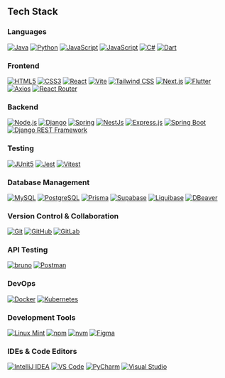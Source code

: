 ## Tech Stack

### Languages

[![Java](https://img.shields.io/badge/Java-F89917?style=for-the-badge&logo=openjdk)](https://www.java.com/en/)
[![Python](https://img.shields.io/badge/python-3776AB?style=for-the-badge&logo=python&logoColor=white)](https://www.python.org/)
[![JavaScript](https://img.shields.io/badge/JavaScript-F7DF1E?style=for-the-badge&logo=javascript&logoColor=white)]()
[![JavaScript](https://img.shields.io/badge/TypeScript-3178C6?style=for-the-badge&logo=typescript&logoColor=white)](https://www.typescriptlang.org/)
[![C#](https://img.shields.io/badge/C%23-512BD4?style=for-the-badge&logo=c&logoColor=white)](https://dotnet.microsoft.com/en-us/languages/csharp)
[![Dart](https://img.shields.io/badge/Dart-0175C2?style=for-the-badge&logo=dart&logoColor=white)](https://dart.dev/)

### Frontend

[![HTML5](https://img.shields.io/badge/HTML5-E34F26?style=for-the-badge&logo=html5&logoColor=white)]()
[![CSS3](https://img.shields.io/badge/CSS3-1572B6?style=for-the-badge&logo=css3&logoColor=white)]()
[![React](https://img.shields.io/badge/React-61DAFB?style=for-the-badge&logo=react&logoColor=white)](https://react.dev/)
[![Vite](https://img.shields.io/badge/Vite-646CFF?style=for-the-badge&logo=vite&logoColor=white)](https://vitejs.dev/)
[![Tailwind CSS](https://img.shields.io/badge/Tailwind_CSS-06B6D4?style=for-the-badge&logo=tailwindcss&logoColor=white)](https://tailwindcss.com/)
[![Next.js](https://img.shields.io/badge/Next.js-000000?style=for-the-badge&logo=nextdotjs&logoColor=white)](https://nextjs.org/)
[![Flutter](https://img.shields.io/badge/flutter-02569B?style=for-the-badge&logo=flutter&logoColor=white)](https://flutter.dev/)
[![Axios](https://img.shields.io/badge/axios-5A29E4?style=for-the-badge&logo=axios&logoColor=white)](https://axios-http.com/docs/intro)
[![React Router](https://img.shields.io/badge/react_router-CA4245?style=for-the-badge&logo=reactrouter&logoColor=white)](https://reactrouter.com/en/main)

### Backend

[![Node.js](https://img.shields.io/badge/Node.js-339933?style=for-the-badge&logo=nodedotjs&logoColor=white)](https://nodejs.org/en)
[![Django](https://img.shields.io/badge/Django-092E20?style=for-the-badge&logo=django&logoColor=white)](https://www.djangoproject.com/)
[![Spring](https://img.shields.io/badge/spring-6DB33F?style=for-the-badge&logo=spring&logoColor=white)](https://spring.io/)
[![NestJs](https://img.shields.io/badge/nestjs-E0234E?style=for-the-badge&logo=nestjs&logoColor=white)](https://nestjs.com/)
[![Express.js](https://img.shields.io/badge/express-000000?style=for-the-badge&logo=express&logoColor=white)](https://expressjs.com/)
[![Spring Boot](https://img.shields.io/badge/springboot-6DB33F?style=for-the-badge&logo=springboot&logoColor=white)](https://spring.io/projects/spring-boot)
[![Django REST Framework](https://img.shields.io/badge/Django-REST_Framework-7f2d2d?style=for-the-badge&logo=django&logoColor=white)](https://www.django-rest-framework.org/)

### Testing

[![JUnit5](https://img.shields.io/badge/junit5-25A162?style=for-the-badge&logo=junit5&logoColor=white)](https://junit.org/junit5/)
[![Jest](https://img.shields.io/badge/jest-C21325?style=for-the-badge&logo=jest&logoColor=white)](https://jestjs.io/)
[![Vitest](https://img.shields.io/badge/vitest-6E9F18?style=for-the-badge&logo=vitest&logoColor=white)](https://vitest.dev/)

### Database Management

[![MySQL](https://img.shields.io/badge/mysql-4479A1?style=for-the-badge&logo=mysql&logoColor=white)](https://www.mysql.com/)
[![PostgreSQL](https://img.shields.io/badge/PostgreSQL-4169E1?style=for-the-badge&logo=postgresql&logoColor=white)](https://www.postgresql.org/)
[![Prisma](https://img.shields.io/badge/prisma-2D3748?style=for-the-badge&logo=prisma&logoColor=white)](https://www.prisma.io/)
[![Supabase](https://img.shields.io/badge/supabase-3FCF8E?style=for-the-badge&logo=supabase&logoColor=white)](https://supabase.com/)
[![Liquibase](https://img.shields.io/badge/liquibase-2962FF?style=for-the-badge&logo=liquibase&logoColor=white)](https://www.liquibase.com/)
[![DBeaver](https://img.shields.io/badge/DBeaver-382923?style=for-the-badge&logo=dbeaver&logoColor=white)](https://dbeaver.io/)

### Version Control & Collaboration

[![Git](https://img.shields.io/badge/git-F05032?style=for-the-badge&logo=git&logoColor=white)](https://git-scm.com/)
[![GitHub](https://img.shields.io/badge/github-181717?style=for-the-badge&logo=github&logoColor=white)](https://github.com/)
[![GitLab](https://img.shields.io/badge/gitlab-FC6D26?style=for-the-badge&logo=gitlab&logoColor=white)](https://about.gitlab.com/)

### API Testing

[![bruno](https://img.shields.io/badge/bruno-F4AA41?style=for-the-badge&logo=bruno&logoColor=black)](https://www.usebruno.com/)
[![Postman](https://img.shields.io/badge/postman-FF6C37?style=for-the-badge&logo=postman&logoColor=white)](https://www.postman.com/)

### DevOps

[![Docker](https://img.shields.io/badge/docker-2496ED?style=for-the-badge&logo=docker&logoColor=white)](https://www.docker.com/)
[![Kubernetes](https://img.shields.io/badge/kubernetes-326CE5?style=for-the-badge&logo=kubernetes&logoColor=white)](https://kubernetes.io/)

### Development Tools

[![Linux Mint](https://img.shields.io/badge/linuxmint-86BE43?style=for-the-badge&logo=linuxmint&logoColor=white)](https://linuxmint.com/)
[![npm](https://img.shields.io/badge/npm-CB3837?style=for-the-badge&logo=npm&logoColor=white)](https://www.npmjs.com/)
[![nvm](https://img.shields.io/badge/nvm-F4DD4B?style=for-the-badge&logo=nvm&logoColor=black)](https://github.com/nvm-sh/nvm)
[![Figma](https://img.shields.io/badge/figma-5551FF?style=for-the-badge&logo=figma&logoColor=white)](https://www.figma.com/)

### IDEs & Code Editors

[![IntelliJ IDEA](https://img.shields.io/badge/IntelliJ_IDEA-000000?style=for-the-badge&logo=intellijidea&logoColor=white)](https://www.jetbrains.com/idea/)
[![VS Code](https://img.shields.io/badge/vs_code-007ACC?style=for-the-badge&logo=visualstudiocode&logoColor=white)](https://code.visualstudio.com/)
[![PyCharm](https://img.shields.io/badge/pycharm-000000?style=for-the-badge&logo=pycharm&logoColor=white)](https://www.jetbrains.com/pycharm/)
[![Visual Studio](https://img.shields.io/badge/Visual_Studio-5C2D91?style=for-the-badge&logo=visualstudio&logoColor=white)](https://visualstudio.microsoft.com/)

<!--
**adriannebulao/adriannebulao** is a ✨ _special_ ✨ repository because its `README.md` (this file) appears on your GitHub profile.

Here are some ideas to get you started:

- 🔭 I’m currently working on ...
- 🌱 I’m currently learning ...
- 👯 I’m looking to collaborate on ...
- 🤔 I’m looking for help with ...
- 💬 Ask me about ...
- 📫 How to reach me: ...
- 😄 Pronouns: ...
- ⚡ Fun fact: ...
-->
